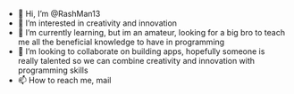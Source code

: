 - 👋 Hi, I’m @RashMan13
- 👀 I’m interested in creativity and innovation
- 🌱 I’m currently learning, but im an amateur, looking for a big bro to teach me all the beneficial knowledge to have in programming
- 💞️ I’m looking to collaborate on building apps, hopefully someone is really talented so we can combine creativity and innovation with programming skills
- 📫 How to reach me, mail 

<!---
RashMan13/RashMan13 is a ✨ special ✨ repository because its `README.md` (this file) appears on your GitHub profile.
You can click the Preview link to take a look at your changes.
--->
